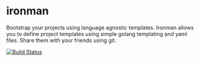 # ironman
Bootstrap your projects using language agnostic templates. Ironman allows you to define project templates using simple golang templating and yaml files. Share them with your friends using git.

[![Build Status](https://travis-ci.org/ottogiron/ironman.svg?branch=master)](https://travis-ci.org/ottogiron/ironman)
